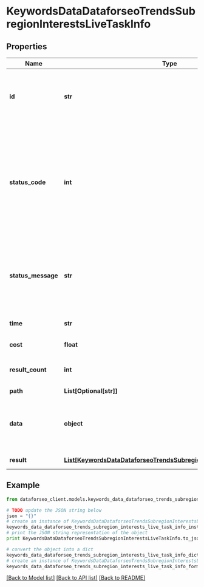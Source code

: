 # KeywordsDataDataforseoTrendsSubregionInterestsLiveTaskInfo


## Properties

Name | Type | Description | Notes
------------ | ------------- | ------------- | -------------
**id** | **str** | task identifier unique task identifier in our system in the UUID format | [optional] 
**status_code** | **int** | status code of the task generated by DataForSEO, can be within the following range: 10000-60000 you can find the full list of the response codes here | [optional] 
**status_message** | **str** | informational message of the task you can find the full list of general informational messages here | [optional] 
**time** | **str** | execution time, seconds | [optional] 
**cost** | **float** | total tasks cost, USD | [optional] 
**result_count** | **int** | number of elements in the result array | [optional] 
**path** | **List[Optional[str]]** | URL path | [optional] 
**data** | **object** | contains the same parameters that you specified in the POST request | [optional] 
**result** | [**List[KeywordsDataDataforseoTrendsSubregionInterestsLiveResultInfo]**](KeywordsDataDataforseoTrendsSubregionInterestsLiveResultInfo.md) | array of results | [optional] 

## Example

```python
from dataforseo_client.models.keywords_data_dataforseo_trends_subregion_interests_live_task_info import KeywordsDataDataforseoTrendsSubregionInterestsLiveTaskInfo

# TODO update the JSON string below
json = "{}"
# create an instance of KeywordsDataDataforseoTrendsSubregionInterestsLiveTaskInfo from a JSON string
keywords_data_dataforseo_trends_subregion_interests_live_task_info_instance = KeywordsDataDataforseoTrendsSubregionInterestsLiveTaskInfo.from_json(json)
# print the JSON string representation of the object
print KeywordsDataDataforseoTrendsSubregionInterestsLiveTaskInfo.to_json()

# convert the object into a dict
keywords_data_dataforseo_trends_subregion_interests_live_task_info_dict = keywords_data_dataforseo_trends_subregion_interests_live_task_info_instance.to_dict()
# create an instance of KeywordsDataDataforseoTrendsSubregionInterestsLiveTaskInfo from a dict
keywords_data_dataforseo_trends_subregion_interests_live_task_info_form_dict = keywords_data_dataforseo_trends_subregion_interests_live_task_info.from_dict(keywords_data_dataforseo_trends_subregion_interests_live_task_info_dict)
```
[[Back to Model list]](../README.md#documentation-for-models) [[Back to API list]](../README.md#documentation-for-api-endpoints) [[Back to README]](../README.md)


